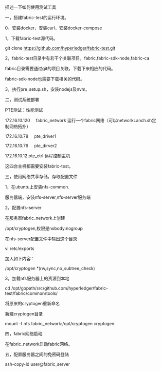 描述一下如何使用测试工具

一，搭建fabric-test的运行环境。

0，安装docker，安装curl，安装docker-compose

1，下载fabric-test源代码。

git clone https://github.com/hyperledger/fabric-test.git

2，fabric-test目录中有若干个关联项目，fabric,fabric-sdk-node,fabric-ca

fabric目录需要通过git的项目关联，下载下来相应的代码。

fabric-sdk-node也需要下载相关的代码。

3，执行pre_setup.sh，安装nodejs及nvm。


二，测试系统部署

PTE测试：性能测试

172.16.10.120     fabric_network 运行一个fabric网络（可以networkLanch.sh定制网络拓扑）

172.16.10.78      pte_driver1

172.16.10.76      pte_dirver2

172.16.10.12      pte_ctrl  远程控制主机

这四台主机都需要安装fabric-test。



三，使用网络共享存储，存取配置文件

1，在ubuntu上安装nfs-common.

服务器端，安装nfs-server,nfs-server服务端

2，配置nfs-server

在服务器fabric_network上创建

/opt/cryptogen,权限是nobody:nogroup

在nfs-server配置文件中输出这个目录

vi /etc/exports

加入如下内容：

/opt/cryptogen	*(rw,sync,no_subtree_check)

3，加载nfs服务器上的资源到本地

cd /opt/gopath/src/github.com/hyperledger/fabric-test/fabric/common/tools/

将原来的cryptogen重新命名

新建cryptogen目录

mount -t nfs fabric_network:/opt/cryptogen cryptogen

四，fabric网络启动

在fabric_network启动fabric网络。


五，配置服务器之间的免密码登陆

ssh-copy-id user@fabric_server

